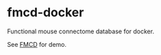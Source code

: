 # fmcd-docker
Functional mouse connectome database for docker.

See [FMCD](http://fmcd.bmeonline.cn) for demo.
